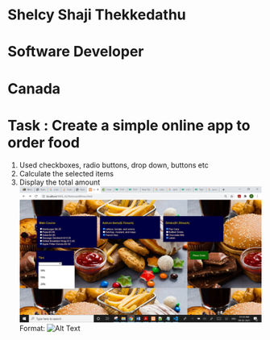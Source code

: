 # Shelcy Shaji Thekkedathu
# Software Developer
# Canada

# Task : Create a simple online app to order food
1. Used checkboxes, radio buttons, drop down, buttons etc
2. Calculate the selected items
3. Display the total amount
![GitHub Logo](/Res.jpg)
Format: ![Alt Text](url)
     
